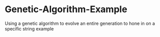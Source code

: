 # Genetic-Algorithm-Example
Using a genetic algorithm to evolve an entire generation to hone in on a specific string example
